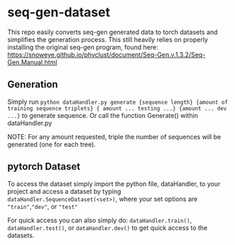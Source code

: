 # seq-gen-dataset
This repo easily converts seq-gen generated data to torch datasets and simplifies the generation process. This still heavily relies on properly installing the original seq-gen program, found here: https://snoweye.github.io/phyclust/document/Seq-Gen.v.1.3.2/Seq-Gen.Manual.html
## Generation
Simply run `python dataHandler.py generate {sequence length} {amount of training sequence triplets} { amount ... testing ...} {amount ... dev ...}` to generate sequence. Or call the function Generate() within dataHandler.py

NOTE: For any amount requested, triple the number of sequences will be generated (one for each tree).
## pytorch Dataset
To access the dataset simply import the python file, dataHandler, to your project and access a dataset by typing `dataHandler.SequenceDataset(<set>)`, where your set options are `"train"`,`"dev"`, or `"test"`

For quick access you can also simply do: `dataHandler.train()`, `dataHandler.test()`, or `dataHandler.dev()` to get quick access to the datasets.
